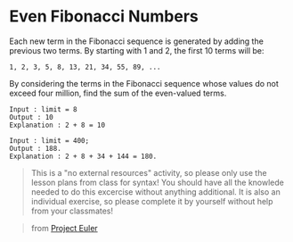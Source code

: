 # Even Fibonacci Numbers

Each new term in the Fibonacci sequence is generated by adding the previous two terms. By starting with 1 and 2, the first 10 terms will be:

```
1, 2, 3, 5, 8, 13, 21, 34, 55, 89, ...
```

By considering the terms in the Fibonacci sequence whose values do not exceed four million, find the sum of the even-valued terms.

```
Input : limit = 8
Output : 10
Explanation : 2 + 8 = 10

Input : limit = 400;
Output : 188.
Explanation : 2 + 8 + 34 + 144 = 180.
```

> This is a "no external resources" activity, so please only use the lesson plans from class for syntax! You should have all the knowlede needed to do this excercise without anything additional. It is also an individual exercise, so please complete it by yourself without help from your classmates!

> from [Project Euler](https://projecteuler.net/problem=2)
